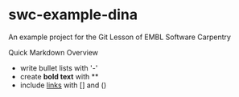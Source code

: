 # swc-example-dina
An example project for the Git Lesson of EMBL Software Carpentry

Quick Markdown Overview

- write bullet lists with '-'
- create **bold text** with **
- include [links](https://embl.de) with [] and ()
